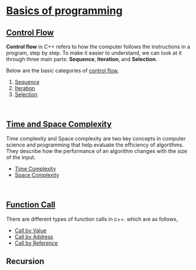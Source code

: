 # [Basics of programming](#basics-of-programming)

## [Control Flow](#control-flow)
**Control flow** in C++ refers to how the computer follows the instructions in a program, step by step. To make it easier to understand, we can look at it through three main parts: **Sequence**, **Iteration**, and **Selection**.<br>

Below are the basic categories of [control flow](https://github.com/ingaleshubhankar/CPP-HANDBOOK/blob/main/Basics%20of%20programming/ControlFlow.md#control-flow),
1. [Sequence](https://github.com/ingaleshubhankar/CPP-HANDBOOK/blob/main/Basics%20of%20programming/ControlFlow.md#1-sequence)
2. [Iteration](https://github.com/ingaleshubhankar/CPP-HANDBOOK/blob/main/Basics%20of%20programming/ControlFlow.md#2-iteration)
3. [Selection](https://github.com/ingaleshubhankar/CPP-HANDBOOK/blob/main/Basics%20of%20programming/ControlFlow.md#3-selection)
<br>



## [Time and Space Complexity](https://github.com/ingaleshubhankar/CPP-HANDBOOK/blob/main/Basics%20of%20programming/TimeAndSpaceComplexity.md#time-and-space-complexity)
Time complexity and Space complexity are two key concepts in computer science and programming that help evaluate the efficiency of algorithms. They describe how the performance of an algorithm changes with the size of the input.
 - [Time Complexity](https://github.com/ingaleshubhankar/CPP-HANDBOOK/blob/main/Basics%20of%20programming/TimeAndSpaceComplexity.md#time-complexity)
 - [Space Complexity](https://github.com/ingaleshubhankar/CPP-HANDBOOK/blob/main/Basics%20of%20programming/TimeAndSpaceComplexity.md#space-complexity)
<br>


## [Function Call](https://github.com/ingaleshubhankar/CPP-HANDBOOK/blob/main/Basics%20of%20programming/FunctionCall.md#what-is-a-function-call)
There are different types of function calls in c++. which are as follows,
 - [Call by Value](https://github.com/ingaleshubhankar/CPP-HANDBOOK/blob/main/Basics%20of%20programming/FunctionCall.md#1-call-by-value)
 - [Call by Address](https://github.com/ingaleshubhankar/CPP-HANDBOOK/blob/main/Basics%20of%20programming/FunctionCall.md#2-call-by-address)
 - [Call by Reference](https://github.com/ingaleshubhankar/CPP-HANDBOOK/blob/main/Basics%20of%20programming/FunctionCall.md#3-call-by-reference)




## Recursion